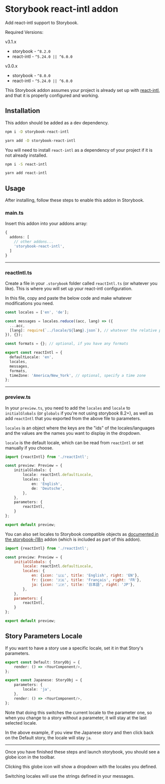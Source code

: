 # Storybook react-intl addon

Add react-intl support to Storybook.

Required Versions:

v3.1.x
* storybook - `^8.2.0`
* react-intl - `^5.24.0 || ^6.0.0`

v3.0.x
* storybook - `^8.0.0`
* react-intl - `^5.24.0 || ^6.0.0`

This Storybook addon assumes your project is already set up with [react-intl](https://formatjs.io/docs/react-intl/), and that it is properly configured and working.

## Installation

This addon should be added as a dev dependency.

```bash
npm i -D storybook-react-intl
```

```bash
yarn add -D storybook-react-intl
```

You will need to install `react-intl` as a dependency of your project if it is not already installed.
```bash
npm i -S react-intl
```

```bash
yarn add react-intl
```

## Usage

After installing, follow these steps to enable this addon in Storybook.

### main.ts
Insert this addon into your addons array:
```typescript
{
  addons: [
    // other addons...
    'storybook-react-intl',
  ]
}
```
---

### reactIntl.ts
Create a file in your `.storybook` folder called `reactIntl.ts` (or whatever you like). This is where you will set up your react-intl configuration.

In this file, copy and paste the below code and make whatever modifications you need.
```typescript
const locales = ['en', 'de'];

const messages = locales.reduce((acc, lang) => ({
  ...acc,
  [lang]: require(`../locale/${lang}.json`), // whatever the relative path to your messages json is
}), {});

const formats = {}; // optional, if you have any formats

export const reactIntl = {
  defaultLocale: 'en',
  locales,
  messages,
  formats,
  timeZone: 'America/New_York', // optional, specify a time zone
};
```
---

### preview.ts
In your `preview.ts`, you need to add the `locales` and `locale` to `initialGlobals` (or `globals` if you're not using storybook 8.2+), as well as add `reactIntl` that you exported from the above file to parameters.

`locales` is an object where the keys are the "ids" of the locales/languages and the values are the names you want to display in the dropdown.

`locale` is the default locale, which can be read from `reactIntl` or set manually if you choose.

```typescript
import {reactIntl} from './reactIntl';

const preview: Preview = {
    initialGlobals: {
        locale: reactIntl.defaultLocale,
        locales: {
            en: 'English',
            de: 'Deutsche',  
        },
    },
    parameters: {
        reactIntl,
    }
};

export default preview;
```

You can also set locales to Storybook compatible objects as [documented in the storybook-i18n](https://github.com/stevensacks/storybook-i18n#end-users) addon (which is included as part of this addon).

```javascript
import {reactIntl} from './reactIntl';

const preview: Preview = {
    initialGlobals: {
        locale: reactIntl.defaultLocale,
        locales: {
            en: {icon: '🇺🇸', title: 'English', right: 'EN'},
            fr: {icon: '🇫🇷', title: 'Français', right: 'FR'},
            ja: {icon: '🇯🇵', title: '日本語', right: 'JP'},
        },
    },
    parameters: {
        reactIntl,
    }
};

export default preview;
```

## Story Parameters Locale

If you want to have a story use a specific locale, set it in that Story's parameters.

```typescript jsx
export const Default: StoryObj = {
    render: () => <YourComponent/>,
};

export const Japanese: StoryObj = {
    parameters: {
        locale: 'ja',
    },
    render: () => <YourComponent/>,
};
```
Note that doing this switches the current locale to the parameter one, so when you change to a story without a parameter, it will stay at the last selected locale.

In the above example, if you view the Japanese story and then click back on the Default story, the locale will stay `ja`.

---
Once you have finished these steps and launch storybook, you should see a globe icon in the toolbar.

Clicking this globe icon will show a dropdown with the locales you defined.

Switching locales will use the strings defined in your messages.
